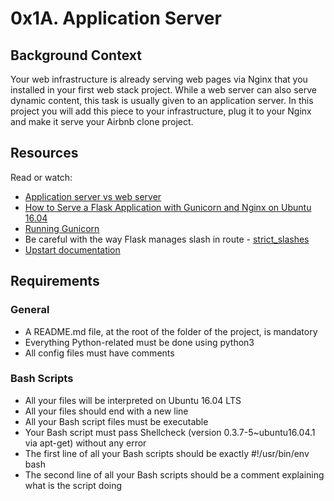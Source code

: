 # 0x1A. Application Server

## Background Context

Your web infrastructure is already serving web pages via Nginx that you installed in your first web stack project. While a web server can also serve dynamic content, this task is usually given to an application server. In this project you will add this piece to your infrastructure, plug it to your Nginx and make it serve your Airbnb clone project.

## Resources

Read or watch:

- [Application server vs web server](https://www.digitalocean.com/community/tutorials/apache-vs-nginx-practical-considerations)
- [How to Serve a Flask Application with Gunicorn and Nginx on Ubuntu 16.04](https://www.digitalocean.com/community/tutorials/how-to-serve-flask-applications-with-gunicorn-and-nginx-on-ubuntu-16-04)
- [Running Gunicorn](http://docs.gunicorn.org/en/stable/run.html)
- Be careful with the way Flask manages slash in route - [strict_slashes](https://werkzeug.palletsprojects.com/en/0.15.x/routing/#werkzeug.routing.Map.strict_slashes)
- [Upstart documentation](http://upstart.ubuntu.com/getting-started.html)

## Requirements

### General

- A README.md file, at the root of the folder of the project, is mandatory
- Everything Python-related must be done using python3
- All config files must have comments

### Bash Scripts

- All your files will be interpreted on Ubuntu 16.04 LTS
- All your files should end with a new line
- All your Bash script files must be executable
- Your Bash script must pass Shellcheck (version 0.3.7-5~ubuntu16.04.1 via apt-get) without any error
- The first line of all your Bash scripts should be exactly #!/usr/bin/env bash
- The second line of all your Bash scripts should be a comment explaining what is the script doing

